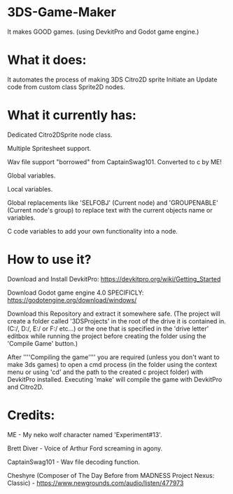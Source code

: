 # 3DS-Game-Maker
It makes GOOD games. (using DevkitPro and Godot game engine.)

# What it does:
It automates the process of making 3DS Citro2D sprite Initiate an Update code from custom class Sprite2D nodes.

# What it currently has:

Dedicated Citro2DSprite node class.

Multiple Spritesheet support.

Wav file support "borrowed" from CaptainSwag101. Converted to c by ME!

Global variables.

Local variables.

Global replacements like 'SELFOBJ' (Current node) and 'GROUPENABLE' (Current node's group) to replace text with the current objects name or variables.

C code variables to add your own functionality into a node.

# How to use it?

Download and Install DevkitPro: https://devkitpro.org/wiki/Getting_Started

Download Godot game engine 4.0 SPECIFICLY: https://godotengine.org/download/windows/

Download this Repository and extract it somewhere safe. (The project will create a folder called '3DSProjects' in the root of the drive it is contained in. (C:/, D:/, E:/ or F:/ etc...) or the one that is specified in the 'drive letter' editbox while running the project before creating the folder using the 'Compile Game' button.)

After ''''Compiling the game'''' you are required (unless you don't want to make 3ds games) to open a cmd process (in the folder using the context menu or using 'cd' and the path to the created c project folder) with DevkitPro installed. Executing 'make' will compile the game with DevkitPro and Citro2D.

# Credits:

ME - My neko wolf character named 'Experiment#13'.

Brett Diver - Voice of Arthur Ford screaming in agony.

CaptainSwag101 - Wav file decoding function.

Cheshyre (Composer of The Day Before from MADNESS Project Nexus: Classic) - https://www.newgrounds.com/audio/listen/477973
